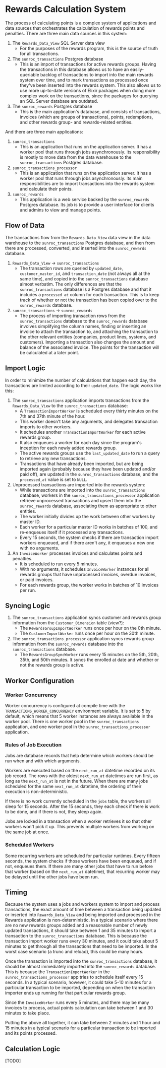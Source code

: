 # Rewards Calculation System

The process of calculating points is a complex system of applications and data sources that orchestrates the calculation of rewards points and penalties. There are three main data sources in this system:

1. The `Rewards_Data_View` SQL Server data view
    - For the purposes of the rewards program, this is the source of truth for all transactions.
2. The `sunroc_transactions` Postgres database
    - This is an import of transactions for active rewards groups. Having the transactions in this database allows us to have an easily-queriable backlog of transactions to import into the main rewards system over time, and to mark transactions as processed once they've been inserted into the rewards system. This also allows us to use more up-to-date versions of Elixir packages when doing more complex work on the transactions, since the packages for querying an SQL Server database are outdated.
3. The `sunroc_rewards` Postgres database
    - This is the main application's database, and consists of transactions, invoices (which are groups of transactions), points, redemptions, and other rewards group- and rewards-related entities.

And there are three main applications:

1. `sunroc_transactions`
    - This is an application that runs on the application server. It has a worker pool that runs through jobs asynchronously. Its responsibility is mostly to move data from the data warehouse to the `sunroc_transactions` Postgres database.
1. `sunroc_transactions_processor`
    - This is an application that runs on the application server. It has a worker pool that runs through jobs asynchronously. Its main responsibilities are to import transactions into the rewards system and calculate their points.
1. `sunroc_rewards`
    - This application is a web service backed by the `sunroc_rewards` Postgres database. Its job is to provide a user interface for clients and admins to view and manage points.

## Flow of Data

The transactions flow from the `Rewards_Data_View` data view in the data warehouse to the `sunroc_transactions` Postgres database, and then from there are processed, converted, and inserted into the `sunroc_rewards` database.

1. `Rewards_Data_View` -> `sunroc_transactions`
    - The transaction rows are queried by `updated_date`, `customer_master_id`, and `transaction_date` (not always all at the same time), and copied into the `sunroc_transactions` database almost verbatim. The only differences are that the `sunroc_transactions` database is a Postgres database and that it includes a `processed_at` column for each transaction. This is to keep track of whether or not the transaction has been copied over to the `sunroc_rewards` database.
2. `sunroc_transactions` -> `sunroc_rewards`
    - The process of importing transaction rows from the `sunroc_transactions` database to the `sunroc_rewards` database involves simplifying the column names, finding or inserting an invoice to attach the transaction to, and attaching the transaction to the other relevant entities (companies, product lines, systems, and customers). Importing a transaction also changes the amount and balance of the associated invoice. The points for the transaction will be calculated at a later point.

## Import Logic

In order to minimize the number of calculations that happen each day, the transactions are limited according to their `updated_date`. The logic works like this:

1. The `sunroc_transactions` application imports transactions from the `Rewards_Data_View` to the `sunroc_transactions` database:
    - A `TransactionImportWorker` is scheduled every thirty minutes on the 7th and 37th minute of the hour.
    - This worker doesn't take any arguments, and delegates transaction imports to other workers.
    - It schedules another `TransactionImportWorker` for each active rewards group.
    - It also enqueues a worker for each day since the program's inception for each newly added rewards group.
    - The active rewards groups use the `last_updated_date` to run a query to retrieve any new transactions.
    - Transactions that have already been imported, but are being imported again (probably because they have been updated and/or paid off), are updated in the `sunroc_transactions` database, and the `processed_at` value is set to `NULL`.
2. Unprocessed transactions are imported into the rewards system:
    - While transactions are imported into the `sunroc_transactions` database, workers in the `sunroc_transactions_processor` application retrieve unprocessed transactions and upsert them into the `sunroc_rewards` database, associating them as appropriate to other entities.
    - The worker initially divides up the work between other workers by master ID.
    - Each worker for a particular master ID works in batches of 100, and re-enqueues itself if it processed any transactions.
    - Every 15 seconds, the system checks if there are transaction import workers enqueued, and if there aren't any, it enqueues a new one with no arguments.
3. An `InvoiceWorker` processes invoices and calculates points and penalties.
    - It is scheduled to run every 5 minutes.
    - With no arguments, it schedules `InvoiceWorker` instances for all rewards groups that have unprocessed invoices, overdue invoices, or paid invoices.
    - For each rewards group, the worker works in batches of 10 invoices per run.

## Syncing Logic

1. The `sunroc_transactions` application syncs customer and rewards group information from the `Customer_Dimension` table (view?):
    - The `RewardsGroupImportWorker` runs once per hour on the 0th minute.
    - The `CustomerImportWorker` runs once per hour on the 30th minute.
2. The `sunroc_transactions_processor` application syncs rewards group information from the `sunroc_rewards` database into the `sunroc_transactions` database.
    - The `RewardsGroupSyncWorker` runs every 15 minutes on the 5th, 20th, 35th, and 50th minutes. It syncs the enrolled at date and whether or not the rewards group is active.

## Worker Configuration

### Worker Concurrency

Worker concurrency is configured at compile time with the `TRANSACTIONS_WORKER_CONCURRENCY` environment variable. It is set to 5 by default, which means that 5 worker instances are always available in the worker pool. There is one worker pool in the `sunroc_transactions` application, and one worker pool in the `sunroc_transactions_processor` application.

### Rules of Job Execution

Jobs are database records that help determine which workers should be run when and with which arguments.

Workers are executed based on the `next_run_at` datetime recorded on its job record. The rows with the oldest `next_run_at` datetimes are run first, as long as the `next_run_at` is not in the future. When there are many jobs scheduled for the same `next_run_at` datetime, the ordering of their execution is non-deterministic.

If there is no work currently scheduled in the `jobs` table, the workers all sleep for 15 seconds. After the 15 seconds, they each check if there is work to be done, and if there is not, they sleep again.

Jobs are locked in a transaction when a worker retrieves it so that other workers won't pick it up. This prevents multiple workers from working on the same job at once.

### Scheduled Workers

Some recurring workers are scheduled for particular runtimes. Every fifteen seconds, the system checks if those workers have been enqueued, and if not, enqueues them. If there are many other jobs that have to run before that worker (based on the `next_run_at` datetime), that recurring worker may be delayed until the other jobs have been run.

## Timing

Because the system uses a jobs and workers system to import and process transactions, the exact amount of time between a transaction being updated or inserted into `Rewards_Data_View` and being imported and processed in the Rewards application is non-deterministic. In a typical scenario where there are no new rewards groups added and a reasonable number of newly updated transactions, it should take between 1 and 35 minutes to import a transaction to the `sunroc_transactions` database. This is because the transaction import worker runs every 30 minutes, and it could take about 5 minutes to get through all the transactions that need to be imported. In the worst case scenario (a trunc and reload), this could be many hours.

Once the transaction is imported into the `sunroc_transactions` database, it should be almost immediately imported into the `sunroc_rewards` database. This is because the `TransactionImportWorker` in the `sunroc_transactions_processor` app tries to schedule itself every 15 seconds. In a typical scenario, however, it could take 5-10 minutes for a particular transaction to be imported, depending on when the transaction importer ends up running for that particular rewards group.

Since the `InvoiceWorker` runs every 5 minutes, and there may be many invoices to process, actual points calculation can take between 1 and 30 minutes to take place.

Putting the above all together, it can take between 2 minutes and 1 hour and 15 minutes in a typical scenario for a particular transaction to be imported and its points processed.

## Calculation Logic

[TODO]
